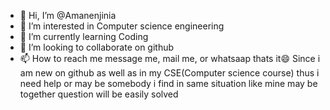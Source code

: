- 👋 Hi, I’m @Amanenjinia
- 👀 I’m interested in Computer science engineering
- 🌱 I’m currently learning Coding
- 💞️ I’m looking to collaborate on github
- 📫 How to reach me message me, mail me, or whatsaap thats it😄
  Since i am new on github as well as in my CSE(Computer science course) thus i need help or
  may be somebody i find in same situation like mine may be together question will be easily solved

<!---
Amanenjinia/Amanenjinia is a ✨ special ✨ repository because its `README.md` (this file) appears on your GitHub profile.
You can click the Preview link to take a look at your changes.
--->
